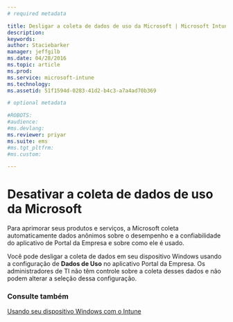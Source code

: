 ```yaml
---
# required metadata

title: Desligar a coleta de dados de uso da Microsoft | Microsoft Intune
description:
keywords:
author: Staciebarker
manager: jeffgilb
ms.date: 04/28/2016
ms.topic: article
ms.prod:
ms.service: microsoft-intune
ms.technology:
ms.assetid: 51f1594d-0283-41d2-b4c3-a7a4ad70b369

# optional metadata

#ROBOTS:
#audience:
#ms.devlang:
ms.reviewer: priyar
ms.suite: ems
#ms.tgt_pltfrm:
#ms.custom:

---
```



# Desativar a coleta de dados de uso da Microsoft

Para aprimorar seus produtos e serviços, a Microsoft coleta automaticamente dados anônimos sobre o desempenho e a confiabilidade do aplicativo de Portal da Empresa e sobre como ele é usado. 

Você pode desligar a coleta de dados em seu dispositivo Windows usando a configuração de **Dados de Uso** no aplicativo Portal da Empresa. Os administradores de TI não têm controle sobre a coleta desses dados e não podem alterar a seleção dessa configuração.

### Consulte também
[Usando seu dispositivo Windows com o Intune](using-your-windows-device-with-intune.md)

<!--HONumber=Jun16_HO1-->


